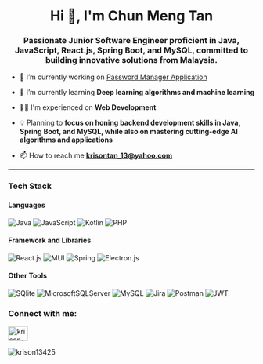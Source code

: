 <h1 align="center">Hi 👋, I'm Chun Meng Tan</h1>
<h3 align="center">Passionate Junior Software Engineer proficient in Java, JavaScript, React.js, Spring Boot, and MySQL, committed to building innovative solutions from Malaysia.</h3>

- 🔭 I’m currently working on [Password Manager Application](https://github.com/Krison13425)

- 🌱 I’m currently learning **Deep learning algorithms and machine learning**

- 👨‍💻 I'm experienced on **Web Development**

- 💡 Planning to **focus on honing backend development skills in Java, Spring Boot, and MySQL, while also on mastering cutting-edge AI algorithms and applications**

- 📫 How to reach me **krisontan_13@yahoo.com**


---
### Tech Stack
#### Languages
![Java](https://img.shields.io/badge/java-%23ED8B00.svg?style=for-the-badge&logo=openjdk&logoColor=white)
![JavaScript](https://img.shields.io/badge/javascript-%23323330.svg?style=for-the-badge&logo=javascript&logoColor=%23F7DF1E)
![Kotlin](https://img.shields.io/badge/kotlin-%237F52FF.svg?style=for-the-badge&logo=kotlin&logoColor=white)
![PHP](https://img.shields.io/badge/php-%23777BB4.svg?style=for-the-badge&logo=php&logoColor=white)

#### Framework and Libraries
![React.js](https://img.shields.io/badge/react%20-%2320232a.svg?&style=for-the-badge&logo=react&logoColor=%2361DAFB)
![MUI](https://img.shields.io/badge/material%20ui%20-%230081CB.svg?&style=for-the-badge&logo=material-ui&logoColor=white)
![Spring](https://img.shields.io/badge/spring%20-%236DB33F.svg?&style=for-the-badge&logo=spring&logoColor=white)
![Electron.js](https://img.shields.io/badge/Electron-191970?style=for-the-badge&logo=Electron&logoColor=white)

#### Other Tools
![SQlite](https://img.shields.io/badge/sqlite-%2307405e.svg?&style=for-the-badge&logo=sqlite&logoColor=white)
![MicrosoftSQLServer](https://img.shields.io/badge/Microsoft%20SQL%20Server-CC2927?style=for-the-badge&logo=microsoft%20sql%20server&logoColor=white)
![MySQL](https://img.shields.io/badge/mysql-4479A1.svg?style=for-the-badge&logo=mysql&logoColor=white)
![Jira](https://img.shields.io/badge/jira-%230A0FFF.svg?style=for-the-badge&logo=jira&logoColor=white)
![Postman](https://img.shields.io/badge/Postman-FF6C37?style=for-the-badge&logo=postman&logoColor=white)
![JWT](https://img.shields.io/badge/JWT-black?style=for-the-badge&logo=JSON%20web%20tokens)



<h3 align="left">Connect with me:</h3>
<p align="left">
<a href="https://linkedin.com/in/krison-tan-195349267" target="blank"><img align="center" src="https://raw.githubusercontent.com/rahuldkjain/github-profile-readme-generator/master/src/images/icons/Social/linked-in-alt.svg" alt="krison-tan-195349267" height="30" width="40" /></a>
</p>



<p><img align="center" src="https://github-readme-stats.vercel.app/api/top-langs?username=krison13425&show_icons=true&locale=en&layout=compact" alt="krison13425" /></p>
